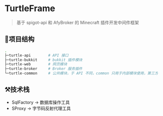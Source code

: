 # TurtleFrame

> 基于 spigot-api 和 AfyBroker 的 Minecraft 插件开发中间件框架

## 🌳项目结构

```bash
.
├─turtle-api		# API 接口
├─turtle-bukkit		# bukkit 插件模块
├─turtle-web		# 网页模块
├─turtle-broker		# Broker 服务插件
└─turtle-common		# 公共模块，于 API 不同，common 只用于内部模块使用，第三方开发者使用 API 无法直接接触 common 模块
```

## ⚒️技术栈

- SqlFactory -> 数据库操作工具
- SProxy -> 字节码反射代理工具